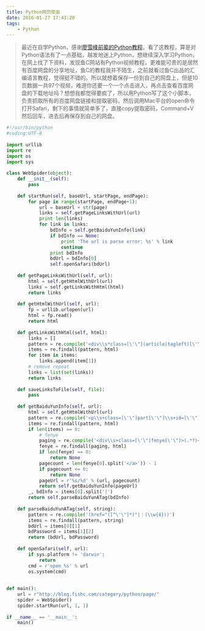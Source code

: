 ```yaml
---
title: Python网页爬虫
date: 2016-01-27 17:43:20
tags:
	- Python
---
```


> 最近在自学Python，感谢[廖雪峰前辈的Python教程](http://www.liaoxuefeng.com/wiki/001374738125095c955c1e6d8bb493182103fac9270762a000)。看了这教程，算是对Python语法有了一点基础，越发地迷上Python，想继续深入学习Python，在网上找了下资料，发现鱼C网站有Python视频教程，更难能可贵的是居然有百度网盘的分享地址，鱼C的教程我并不陌生，之前就看过鱼C出品的汇编语言教程，觉得挺不错的。所以就想着保存一份到自己的网盘上，但是10页数据一共97个视频，难道你还要一个一个点击进入，再点击查看百度网盘的下载地址吗？想想我都觉得要疯了，所以用Python写了这个小脚本，负责抓取所有的百度网盘链接和提取密码，然后调用Mac平台的open命令打开Safari，剩下的事情就简单多了，直接copy提取密码，Command+V然后回车，进去后再保存到自己的网盘。

``` Python
#!/usr/bin/python
#coding:UTF-8
 
import urllib
import re
import os
import sys
 
class WebSpider(object):
	def __init__(self):
		pass
 
	def startRun(self, baseUrl, startPage, endPage):
		for page in range(startPage, endPage+1):
			url = baseUrl + str(page)
			links = self.getPageLinksWithUrl(url)
			print len(links)
			for link in links:
				bdInfo = self.getBaiduYunInfo(link)
				if bdInfo == None:
					print 'The url is parse error: %s' % link
					continue
				print bdInfo
				bdUrl = bdInfo[0]
				self.openSafari(bdUrl)
 
	def getPageLinksWithUrl(self, url):
		html = self.getHtmlWithUrl(url)
		links = self.getLinksWithHtml(html)
		return links
 
	def getHtmlWithUrl(self, url):
		fp = urllib.urlopen(url)
		html = fp.read()
		return html
 
	def getLinksWithHtml(self, html):
		links = []
		pattern = re.compile('<div\\s*class=[\'\"](article|tagleft)[\'\"]>\\s*<h2>\\s*<a\\s*href=[\'"]([^"\']*?)[\'"]\\s+rel="bookmark"')
		items = re.findall(pattern, html)
		for item in items:
			links.append(item[1])
		# remove repeat
		links = list(set(links))
		return links
 
	def saveLinksToFile(self, file):
		pass
 
	def getBaiduYunInfo(self, url):
		html = self.getHtmlWithUrl(url)
		pattern = re.compile('<p\\s+class=[\'\"]part[\'\"]\\s+id=[\'\"]download_button_part[\'\"]>(.*?)</p>')
		items = re.findall(pattern, html)
		if len(items) == 0:
			# fenye
			paging = re.compile('<div\\s+class=[\'\"]fenye[\'\"]>(.*?)</div>')
			fenye = re.findall(paging, html)
			if len(fenye) == 0:
				return None
			pagecount = len(fenye[0].split('</a>')) - 1
			if pagecount <= 0:
				return None
			pageUrl = r'%s/%d' % (url, pagecount)
			return self.getBaiduYunInfo(pageUrl)
		_, bdInfo = items[0].split('|')
		return self.parseBaiduYunATag(bdInfo)
		
	def parseBaiduYunATag(self, string):
		pattern = re.compile('(href="([^\'\"]*)"|：(\\w{4}))')
		items = re.findall(pattern, string)
		bdUrl = items[0][1]
		bdPassword = items[1][2]
		return (bdUrl, bdPassword)
 
	def openSafari(self, url):
		if sys.platform != 'darwin':
			return
		cmd = r'open %s' % url
		os.system(cmd)
 
 
def main():
	url = r"http://blog.fishc.com/category/python/page/"
	spider = WebSpider()
	spider.startRun(url, 1, 1)
 
if __name__ == '__main__':
	main()
```